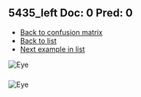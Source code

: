 ## 5435_left Doc: 0 Pred: 0
- [Back to confusion matrix](https://github.com/juliandewit/kaggle_retinopathy/blob/master/matrix.md)
- [Back to list](https://github.com/juliandewit/kaggle_retinopathy/blob/master/lists/00/list.md)
- [Next example in list](https://github.com/juliandewit/kaggle_retinopathy/blob/master/lists/00/54/5437_left.md)

![Eye](https://retinopaty.blob.core.windows.net/size1024/5435_left_0.jpeg)

### 

![Eye]()
